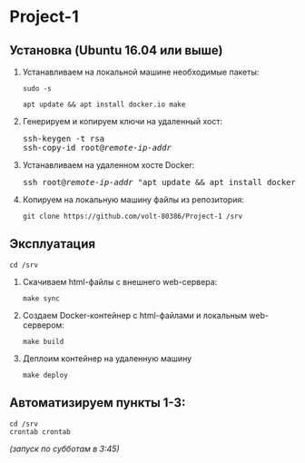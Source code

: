 # Project-1

## Установка (Ubuntu 16.04 или выше)

1. Устанавливаем на локальной машине необходимые пакеты:

    `sudo -s`
    
    `apt update && apt install docker.io make`

2. Генерируем и копируем ключи на удаленный хост:
   <pre>
   ssh-keygen -t rsa
   ssh-copy-id root@<i>remote-ip-addr</i>
   </pre>

3. Устанавливаем на удаленном хосте Docker:

   <pre>
   ssh root@<i>remote-ip-addr</i> "apt update && apt install docker.io"
   </pre>
    
4. Копируем на локальную машину файлы из репозитория:

    `git clone https://github.com/volt-80386/Project-1 /srv`

## Эксплуатация
    
    cd /srv
   
1. Скачиваем html-файлы с внешнего web-сервера:

    `make sync`

2. Создаем Docker-контейнер c html-файлами и локальным web-сервером:

    `make build`

3. Деплоим контейнер на удаленную машину

    `make deploy`

## Автоматизируем пункты 1-3:

    cd /srv
    crontab crontab
   *(запуск по субботам в 3:45)*
